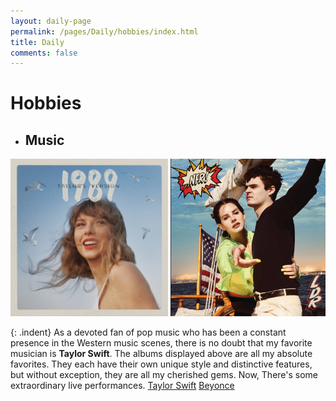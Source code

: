 ```yaml
---
layout: daily-page
permalink: /pages/Daily/hobbies/index.html
title: Daily
comments: false
---
```


# Hobbies

- ## Music

<html>
<head>
<style>
  .image-container {
    white-space: nowrap; /* 防止图片换行 */
    overflow-x: scroll; /* 水平滚动条 */
    width: 100%; /* 宽度占满容器 */
  }

  .image-container img {
    display: inline-block; /* 图片在同一水平线上 */
    max-width: 100%; /* 图片不超过容器宽度 */
    height: auto; /* 保持纵横比 */
  }
</style>
</head>
<body>

<div class="image-container">
  <img src="/files/images/Daily/hobbies/music/taylor.jpg" alt="Image 1" style="width: 50%; height: 50%;">
  <img src="/files/images/Daily/hobbies/music/lana.jpg" alt="Image 2" style="width: 50%; height: 50%;">
  <img src="/files/images/Daily/hobbies/music/beyonce.jpg" alt="Image 3" style="width: 50%; height: 50%;">
  <img src="/files/images/Daily/hobbies/music/anson.jpg" alt="Image 4" style="width: 50%; height: 50%;">
  <img src="/files/images/Daily/hobbies/music/lalaland.jpg" alt="Image 5" style="width: 50%; height: 50%;">
  <img src="/files/images/Daily/hobbies/music/lorde.jpg" alt="Image 6" style="width: 50%; height: 50%;">
  <img src="/files/images/Daily/hobbies/music/accusefive.jpg" alt="Image 7" style="width: 50%; height: 50%;">
</div>
</body>
</html>

{: .indent}
As a devoted fan of pop music who has been a constant presence in the Western music scenes, there is no doubt that my favorite musician is **Taylor Swift**. The albums displayed above are all my absolute favorites. They each have their own unique style and distinctive features, but without exception, they are all my cherished gems. Now, There's some extraordinary live performances. [Taylor Swift](https://www.youtube.com/watch?v=P5JLMp08GC0) [Beyonce](https://www.youtube.com/watch?v=suIg9kTGBVI)